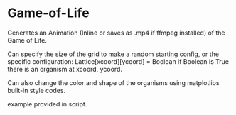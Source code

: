 # Game-of-Life

Generates an Animation (Inline or saves as .mp4 if ffmpeg installed) of the Game of Life.

Can specify the size of the grid to make a random starting config, or the specific configuration:
Lattice[xcoord][ycoord] = Boolean 
if Boolean is True there is an organism at xcoord, ycoord.


Can also change the color and shape of the organisms using matplotlibs built-in style codes. 

example provided in script.

